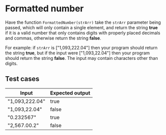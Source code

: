 # Formatted number

Have the function `FormattedNumber(strArr)` take the `strArr` parameter being passed, which will only contain a single element, and return the string **true** if it is a valid number that only contains digits with properly placed decimals and commas, otherwise return the string **false**.

For example: if `strArr` is ["1,093,222.04"] then your program should return the string **true**, but if the input were ["1,093,22.04"] then your program should return the string **false**. The input may contain characters other than digits.

## Test cases

| Input          | Expected output |
|----------------|-----------------|
| "1,093,222.04" | true            |
| "1,093,22.04"  | false           |
| "0.232567"     | true            |
| "2,567.00.2"   | false           |